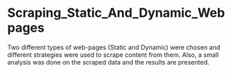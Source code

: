 # Scraping_Static_And_Dynamic_Webpages
Two different types of web-pages (Static and Dynamic) were chosen and different strategies were used to scrape content from them. Also, a small analysis was done on the scraped data and the results are presented. 
